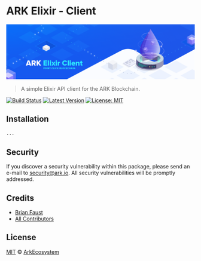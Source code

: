 # ARK Elixir - Client

<p align="center">
    <img src="https://github.com/ArkEcosystem/ARK-Elixir-Client/blob/master/banner.png" />
</p>

> A simple Elixir API client for the ARK Blockchain.

[![Build Status](https://img.shields.io/travis/ArkEcosystem/ARK-Elixir-Client/master.svg?style=flat-square)](https://travis-ci.org/ArkEcosystem/ARK-Elixir-Client)
[![Latest Version](https://img.shields.io/github/release/ArkEcosystem/ARK-Elixir-Client.svg?style=flat-square)](https://github.com/ArkEcosystem/ARK-Elixir-Client/releases)
[![License: MIT](https://img.shields.io/badge/License-MIT-yellow.svg)](https://opensource.org/licenses/MIT)

## Installation

```bash
...
```

## Security

If you discover a security vulnerability within this package, please send an e-mail to security@ark.io. All security vulnerabilities will be promptly addressed.

## Credits

- [Brian Faust](https://github.com/faustbrian)
- [All Contributors](../../../../contributors)

## License

[MIT](LICENSE) © [ArkEcosystem](https://ark.io)
